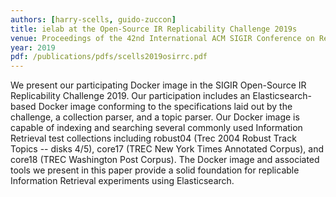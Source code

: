 ```yaml
---
authors: [harry-scells, guido-zuccon]
title: ielab at the Open-Source IR Replicability Challenge 2019s
venue: Proceedings of the 42nd International ACM SIGIR Conference on Research and Development in Information Retrieval (SIGIR '19)
year: 2019
pdf: /publications/pdfs/scells2019osirrc.pdf
---
```


We present our participating Docker image in the SIGIR  Open-Source IR Replicability Challenge 2019. Our participation includes an Elasticsearch-based Docker image conforming to the specifications laid out by the challenge, a collection parser, and a topic parser. Our Docker image is capable of indexing and searching several commonly used Information Retrieval test collections including robust04 (Trec 2004 Robust Track Topics -- disks 4/5), core17 (TREC New York Times Annotated Corpus), and core18 (TREC Washington Post Corpus). The Docker image and associated tools we present in this paper provide a solid foundation for replicable Information Retrieval experiments using Elasticsearch. 